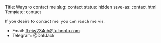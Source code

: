 Title: Ways to contact me
slug: contact
status: hidden
save-as: contact.html
Template: contact

If you desire to contact me, you can reach me via:

- Email: fheiw234uh@tutanota.com
- Telegram: @DaliJack